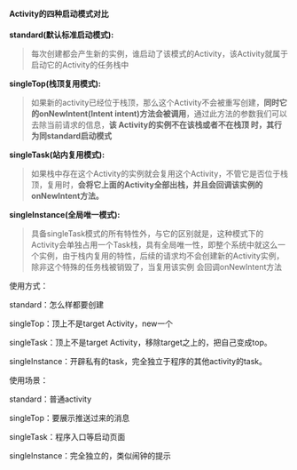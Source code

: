#### Activity的四种启动模式对比

**standard\(默认标准启动模式\):**

> 每次创建都会产生新的实例，谁启动了该模式的Activity，该Activity就属于启动它的Activity的任务栈中

**singleTop\(栈顶复用模式\):**

> 如果新的activity已经位于栈顶，那么这个Activity不会被重写创建，**同时它的onNewIntent\(Intent intent\)方法会被调用**，通过此方法的参数我们可以去除当前请求的信息，**该 Activity的实例不在该栈或者不在栈顶 时，其行为同standard启动模式**

**singleTask\(站内复用模式\):**

> 如果栈中存在这个Activity的实例就会复用这个Activity，不管它是否位于栈顶，复用时，**会将它上面的Activity全部出栈，并且会回调该实例的onNewIntent方法。**

**singleInstance\(全局唯一模式\):**

> 具备singleTask模式的所有特性外，与它的区别就是，这种模式下的Activity会单独占用一个Task栈，具有全局唯一性，即整个系统中就这么一个实例，由于栈内复用的特性，后续的请求均不会创建新的Activity实例，除非这个特殊的任务栈被销毁了，当复用该实例 会回调onNewIntent方法



使用方式：



standard：怎么样都要创建



singleTop：顶上不是target Activity，new一个



singleTask：顶上不是target Activity，移除target之上的，把自己变成top。



singleInstance：开辟私有的task，完全独立于程序的其他activity的task。



使用场景：



standard：普通activity



singleTop：要展示推送过来的消息



singleTask：程序入口等启动页面



singleInstance：完全独立的，类似闹钟的提示

